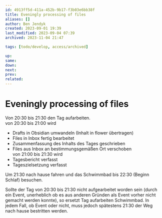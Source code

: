 ```yaml
---
id: 4913ff5d-411a-452b-9b17-f3b03e6bb38f
title: Eveningly processing of files
aliases: []
author: Ben Jendyk
created: 2023-09-01 19:39
last_modified: 2023-09-04 07:39
archived: 2023-11-04 21:47

tags: [todo/develop, access/archived]

up:
same:
down:
next:
prev:
related:
---
```


# Eveningly processing of files

Von 20:30 bis 21:30 den Tag aufarbeiten.  
von 20:30 bis 21:00 wird
- Drafts in Obsidian umwandeln (Inhalt in flower übertragen)
- Files in Inbox fertig bearbeitet
- Zusammenfassung des Inhalts des Tages geschrieben
- Files aus Inbox an bestimmungsgemäßen Ort verschoben  
von 21:00 bis 21:30 wird
- Tagesbericht verfasst
- Tageszielsetzung verfasst

Um 21:30 nach hause fahren und das Schwimmbad bis 22:30 (Beginn Schlaf) besuchen.

Sollte der Tag von 20:30 bis 21:30 nicht aufgearbeitet worden sein (durch ein Event, unerheblich ob es aus anderen Gründen als Event vorher nicht gemacht werden konnte), so ersetzt Tag aufarbeiten Schwimmbad. In jedem Fall, ob Event oder nicht, muss jedoch spätestens 21:30 der Weg nach hause bestritten werden.

